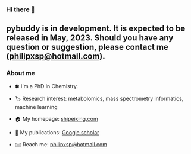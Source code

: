 ### Hi there 👋

## pybuddy is in development. It is expected to be released in May, 2023. Should you have any question or suggestion, please contact me (philipxsp@hotmail.com).



### About me
- :four_leaf_clover:  I'm a PhD in Chemistry.

- :label:  Research interest: metabolomics, mass spectrometry informatics, machine learning

- :house:  My homepage: [shipeixing.com](https://shipeixing.com)

- :page_facing_up:  My publications: [Google scholar](https://scholar.google.ca/citations?user=en0zumcAAAAJ&hl=en)

- :envelope:  Reach me: philipxsp@hotmail.com


<!--


:cn:
- 🔭 I’m currently working on ...
- 🌱 I’m currently learning ...
- 👯 I’m looking to collaborate on ...
- 🤔 I’m looking for help with ...
- 💬 Ask me about ...
- 📫 How to reach me: ...
- 😄 Pronouns: ...
- ⚡ Fun fact: ...
-->
